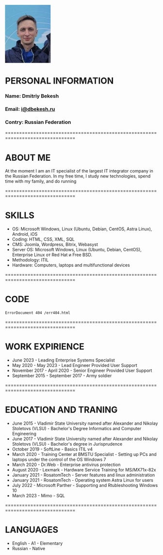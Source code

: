 ![Photo](/myphoto.jpg)

# PERSONAL INFORMATION
### Name: Dmitriy Bekesh
### Email: <a href="mailto:i@dbekesh.ru">i@dbekesh.ru</a>
### Contry: Russian Federation
===============================================================================

# ABOUT ME
At the moment I am an IT specialist of the largest IT integrator company in the Russian Federation. In my free time, I study new technologies, spend time with my family, and do running

===============================================================================

# SKILLS
* OS: Microsoft Windows, Linux (Ubuntu, Debian, CentOS, Astra Linux), Android, iOS
* Coding: HTML, CSS, XML, SQL
* CMS: Joomla, Wordpress, Bitrix, Webasyst
* Server OS: Microsoft Windows, Linux (Ubuntu, Debian, CentOS), Enterprise Linux от Red Hat и Free BSD.
* Methodology: ITIL
* Hardware: Computers, laptops and multifunctional devices

===============================================================================

# CODE

```
ErrorDocument 404 /err404.html
```
===============================================================================

# WORK EXPIRIENCE
* June 2023 - Leading Enterprise Systems Specialist
* May 2020 - May 2023 - Lead Engineer Provided User Support
* November 2017 - April 2020 - Senior Engineer Provided User Support
* September 2015 - September 2017 - Army soldier

===============================================================================

# EDUCATION AND TRANING
* June 2015 - Vladimir State University named after Alexander and Nikolay Stoletovs (VLSU) - Bachelor's Degree Informatics and Computer Engineering
* June 2017 - Vladimir State University named after Alexander and Nikolay Stoletovs (VLSU) - Bachelor's degree in Jurisprudence
* October 2019 - SoftLine - Basics ITIL v4
* March 2020 - Training Center at BMSTU Specialist - Setting up PCs and laptops under the control of the OS Windows 7
* March 2020 - Dr.Web - Enterprise antivirus protection
* August 2020 - Lexmark - Hardware Service Training for MS/MX71x-82x
* January 2021 - RosatomTech - Server features and linux administration
* January 2021 - RosatomTech - Operating system Astra Linux for users
* July 2022 - Microsoft Parther - Supporting and Rtubleshooting Windows 10
* March 2023 - Mimo - SQL

===============================================================================

# LANGUAGES
* English - A1 - Elementary
* Russian - Native